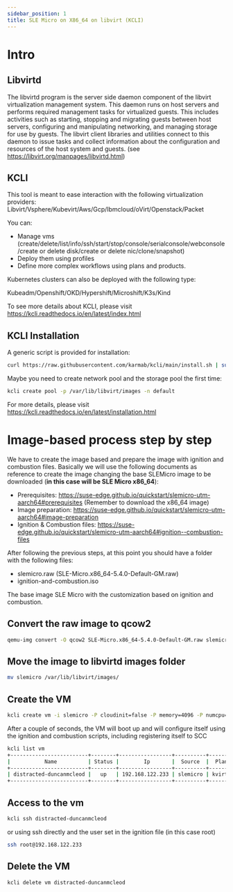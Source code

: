 ```yaml
---
sidebar_position: 1
title: SLE Micro on X86_64 on libvirt (KCLI)
---
```


# Intro
## Libvirtd 

The libvirtd program is the server side daemon component of the libvirt virtualization management system.
This daemon runs on host servers and performs required management tasks for virtualized guests. This includes activities such as starting, stopping and migrating guests between host servers, configuring and manipulating networking, and managing storage for use by guests.
The libvirt client libraries and utilities connect to this daemon to issue tasks and collect information about the configuration and resources of the host system and guests.
(see https://libvirt.org/manpages/libvirtd.html)

## KCLI
This tool is meant to ease interaction with the following virtualization providers:
Libvirt/Vsphere/Kubevirt/Aws/Gcp/Ibmcloud/oVirt/Openstack/Packet

You can:
- Manage vms (create/delete/list/info/ssh/start/stop/console/serialconsole/webconsole/create or delete disk/create or delete nic/clone/snapshot)
- Deploy them using profiles
- Define more complex workflows using plans and products.

Kubernetes clusters can also be deployed with the following type:

Kubeadm/Openshift/OKD/Hypershift/Microshift/K3s/Kind

To see more details about KCLI, please visit https://kcli.readthedocs.io/en/latest/index.html

## KCLI Installation

A generic script is provided for installation:
```bash 
curl https://raw.githubusercontent.com/karmab/kcli/main/install.sh | sudo bash
```
Maybe you need to create network pool and the storage pool the first time:
```bash
kcli create pool -p /var/lib/libvirt/images -n default
``` 

For more details, please visit https://kcli.readthedocs.io/en/latest/installation.html


# Image-based process step by step

We have to create the image based and prepare the image with ignition and combustion files.
Basically we will use the following documents as reference to create the image changing the base SLEMicro image to be downloaded (**in this case will be SLE Micro x86_64**):

- Prerequisites: https://suse-edge.github.io/quickstart/slemicro-utm-aarch64#prerequisites  (Remember to download the x86_64 image)
- Image preparation: https://suse-edge.github.io/quickstart/slemicro-utm-aarch64#image-preparation
- Ignition & Combustion files: https://suse-edge.github.io/quickstart/slemicro-utm-aarch64#ignition--combustion-files

After following the previous steps, at this point you should have a folder with the following files:
- slemicro.raw (SLE-Micro.x86_64-5.4.0-Default-GM.raw)
- ignition-and-combustion.iso

The base image SLE Micro with the customization based on ignition and combustion.

## Convert the raw image to qcow2
```bash
qemu-img convert -O qcow2 SLE-Micro.x86_64-5.4.0-Default-GM.raw slemicro
```

## Move the image to libvirtd images folder
```bash
mv slemicro /var/lib/libvirt/images/
```

## Create the VM
```bash
kcli create vm -i slemicro -P cloudinit=false -P memory=4096 -P numcpu=4 -P disks=['{"size": 20}']  -P iso=ignition-and-combustion.iso
```

After a couple of seconds, the VM will boot up and will configure itself
using the ignition and combustion scripts, including registering itself
to SCC

```bash
kcli list vm 
+-------------------------+--------+-----------------+----------+-------+----------+
|           Name          | Status |        Ip       |  Source  |  Plan | Profile  |
+-------------------------+--------+-----------------+----------+-------+----------+
| distracted-duncanmcleod |   up   | 192.168.122.233 | slemicro | kvirt | slemicro |
+-------------------------+--------+-----------------+----------+-------+----------+
```

## Access to the vm

```bash
kcli ssh distracted-duncanmcleod
```
or using ssh directly and the user set in the ignition file (in this case root)
```bash
ssh root@192.168.122.233
```

## Delete the VM
```bash
kcli delete vm distracted-duncanmcleod
```
